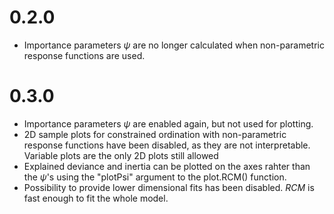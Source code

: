 
0.2.0
=====

-   Importance parameters *ψ* are no longer calculated when non-parametric response functions are used.

0.3.0
=====

-   Importance parameters *ψ* are enabled again, but not used for plotting.
-   2D sample plots for constrained ordination with non-parametric response functions have been disabled, as they are not interpretable. Variable plots are the only 2D plots still allowed
-   Explained deviance and inertia can be plotted on the axes rahter than the *ψ*'s using the "plotPsi" argument to the plot.RCM() function.
-   Possibility to provide lower dimensional fits has been disabled. *RCM* is fast enough to fit the whole model.

